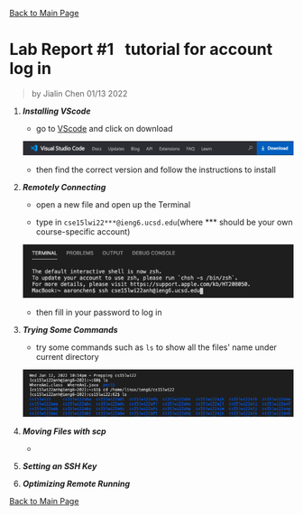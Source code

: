 [Back to Main Page](index.md)

# Lab Report #1 &nbsp; tutorial for account log in

> by Jialin Chen 01/13 2022

1. ***Installing VScode***
    * go to [VScode](https://code.visualstudio.com) and click on download

    ![VScode_download](VScode_download.png)

    * then find the correct version and follow the instructions to install

2. ***Remotely Connecting***

    * open a new file and open up the Terminal

    * type in `cse15lwi22***@ieng6.ucsd.edu`(where *** should be your own course-specific account)

    ![ssh_Login](ssh_Login.png)

    * then fill in your password to log in

3. ***Trying Some Commands***

    * try some commands such as `ls` to show all the files' name under current directory

    ![ssh_commands](ssh_commands.png)

4. ***Moving Files with scp***

    * 
    
5. ***Setting an SSH Key***
6. ***Optimizing Remote Running***


[Back to Main Page](index.md)